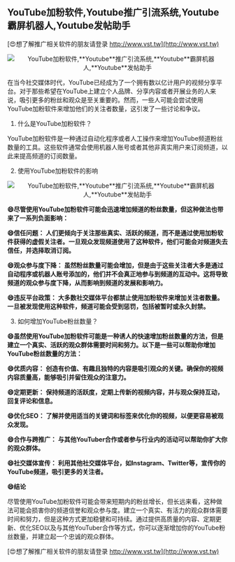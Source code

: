 ## **YouTube加粉软件,**Youtube**推广引流系统,**Youtube**霸屏机器人,**Youtube**发帖助手**

[😍想了解推广相关软件的朋友请登录 http://www.vst.tw](http://www.vst.tw)

 <center><img src="https://vst.tw/MP4/tuiguang/png/3.png" alt="YouTube加粉软件,**Youtube**推广引流系统,**Youtube**霸屏机器人,**Youtube**发帖助手"></center>

在当今社交媒体时代，YouTube已经成为了一个拥有数以亿计用户的视频分享平台。对于那些希望在YouTube上建立个人品牌、分享内容或者开展业务的人来说，吸引更多的粉丝和观众是至关重要的。然而，一些人可能会尝试使用YouTube加粉软件来增加他们的关注者数量，这引发了一些讨论和争议。

1. 什么是YouTube加粉软件？

YouTube加粉软件是一种通过自动化程序或者人工操作来增加YouTube频道粉丝数量的工具。这些软件通常会使用机器人账号或者其他非真实用户来订阅频道，以此来提高频道的订阅数量。

2. 使用YouTube加粉软件的影响

 <center><img src="https://vst.tw/MP4/tuiguang/png/3.png" alt="YouTube加粉软件,**Youtube**推广引流系统,**Youtube**霸屏机器人,**Youtube**发帖助手"></center>

**😄尽管使用YouTube加粉软件可能会迅速增加频道的粉丝数量，但这种做法也带来了一系列负面影响：**

**😄信任问题： 人们更倾向于关注那些真实、活跃的频道，而不是通过使用加粉软件获得的虚假关注者。一旦观众发现频道使用了这种软件，他们可能会对频道失去信任，并选择取消订阅。**

**😄观众参与度下降： 虽然粉丝数量可能会增加，但是由于这些关注者大多是通过自动程序或机器人账号添加的，他们并不会真正地参与到频道的互动中。这将导致频道的观众参与度下降，从而影响到频道的发展和影响力。**

**😄违反平台政策： 大多数社交媒体平台都禁止使用加粉软件来增加关注者数量。一旦被发现使用这种软件，频道可能会受到惩罚，包括被暂时或永久封禁。**

3. 如何增加YouTube粉丝数量？

**😄虽然使用YouTube加粉软件可能是一种诱人的快速增加粉丝数量的方法，但是建立一个真实、活跃的观众群体需要时间和努力。以下是一些可以帮助你增加YouTube粉丝数量的方法：**

**😄优质内容： 创造有价值、有趣且独特的内容是吸引观众的关键。确保你的视频内容质量高，能够吸引并留住观众的注意力。**

**😄定期更新： 保持频道的活跃度，定期上传新的视频内容，并与观众保持互动，回复评论和信息。**

**😄优化SEO： 了解并使用适当的关键词和标签来优化你的视频，以便更容易被观众发现。**

**😄合作与跨推广： 与其他YouTuber合作或者参与行业内的活动可以帮助你扩大你的观众群体。**

**😄社交媒体宣传： 利用其他社交媒体平台，如Instagram、Twitter等，宣传你的YouTube频道，吸引更多的关注者。**

**😄结论**

尽管使用YouTube加粉软件可能会带来短期内的粉丝增长，但长远来看，这种做法可能会损害你的频道信誉和观众参与度。建立一个真实、有活力的观众群体需要时间和努力，但是这种方式更加稳健和可持续。通过提供高质量的内容、定期更新、优化SEO以及与其他YouTuber合作等方式，你可以逐渐增加你的YouTube粉丝数量，并建立起一个忠诚的观众群体。

[😍想了解推广相关软件的朋友请登录 http://www.vst.tw](http://www.vst.tw)



